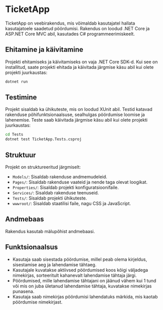 # TicketApp

TicketApp on veebirakendus, mis võimaldab kasutajatel hallata kasutajatoele saadetud pöördumisi. Rakendus on loodud .NET Core ja ASP.NET Core MVC abil, kasutades C# programmeerimiskeelt.

## Ehitamine ja käivitamine

Projekti ehitamiseks ja käivitamiseks on vaja .NET Core SDK-d. Kui see on installitud, saate projekti ehitada ja käivitada järgmise käsu abil kui olete projekti juurkaustas:

```sh
dotnet run
```

## Testimine

Projekt sisaldab ka ühikuteste, mis on loodud XUnit abil. Testid katavad rakenduse põhifunktsionaalsuse, sealhulgas pöördumise loomise ja lahenemise. Teste saab käivitada järgmise käsu abil kui olete projekti juurkaustas:

```sh
cd Tests
dotnet test TicketApp.Tests.csproj
```

## Struktuur

Projekt on struktureeritud järgmiselt:

- `Models/`: Sisaldab rakenduse andmemudeleid.
- `Pages/`: Sisaldab rakenduse vaateid ja nende taga olevat loogikat.
- `Properties/`: Sisaldab projekti konfiguratsioonifaile.
- `Services/`: Sisaldab rakenduse teenuseid.
- `Tests/`: Sisaldab projekti ühikuteste.
- `wwwroot/`: Sisaldab staatilisi faile, nagu CSS ja JavaScript.

## Andmebaas

Rakendus kasutab mälupõhist andmebaasi.

## Funktsionaalsus

- Kasutaja saab sisestada pöördumise, millel peab olema kirjeldus, sisestamise aeg ja lahendamise tähtaeg.
- Kasutajale kuvatakse aktiivsed pöördumised koos kõigi väljadega nimekirjas, sorteeritult kahanevalt lahendamise tähtaja järgi.
- Pöördumised, mille lahendamise tähtajani on jäänud vähem kui 1 tund või mis on juba ületanud lahendamise tähtaja, kuvatakse nimekirjas punasena.
- Kasutaja saab nimekirjas pöördumisi lahendatuks märkida, mis kaotab pöördumise nimekirjast.
